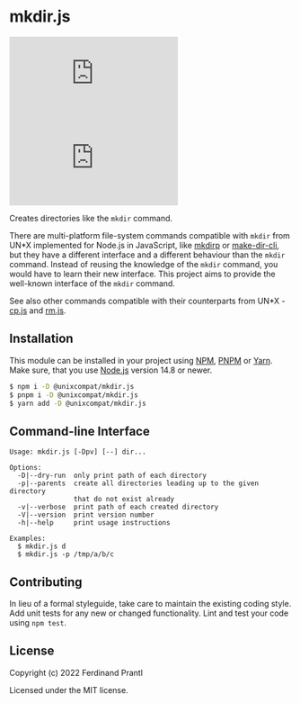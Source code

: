 # mkdir.js

[![Latest version](https://img.shields.io/npm/v/@unixcompat/mkdir.js)
 ![Dependency status](https://img.shields.io/librariesio/release/npm/@unixcompat/mkdir.js)
](https://www.npmjs.com/package/@unixcompat/mkdir.js)

Creates directories like the `mkdir` command.

There are multi-platform file-system commands compatible with `mkdir` from UN*X implemented for Node.js in JavaScript, like [mkdirp] or [make-dir-cli], but they have a different interface and a different behaviour than the `mkdir` command. Instead of reusing the knowledge of the `mkdir` command, you would have to learn their new interface. This project aims to provide the well-known interface of the `mkdir` command.

See also other commands compatible with their counterparts from UN*X - [cp.js] and [rm.js].

## Installation

This module can be installed in your project using [NPM], [PNPM] or [Yarn]. Make sure, that you use [Node.js] version 14.8 or newer.

```sh
$ npm i -D @unixcompat/mkdir.js
$ pnpm i -D @unixcompat/mkdir.js
$ yarn add -D @unixcompat/mkdir.js
```

## Command-line Interface

    Usage: mkdir.js [-Dpv] [--] dir...

    Options:
      -D|--dry-run  only print path of each directory
      -p|--parents  create all directories leading up to the given directory
                    that do not exist already
      -v|--verbose  print path of each created directory
      -V|--version  print version number
      -h|--help     print usage instructions

    Examples:
      $ mkdir.js d
      $ mkdir.js -p /tmp/a/b/c

## Contributing

In lieu of a formal styleguide, take care to maintain the existing coding style.  Add unit tests for any new or changed functionality. Lint and test your code using `npm test`.

## License

Copyright (c) 2022 Ferdinand Prantl

Licensed under the MIT license.

[Node.js]: http://nodejs.org/
[NPM]: https://www.npmjs.com/
[PNPM]: https://pnpm.io/
[Yarn]: https://yarnpkg.com/
[mkdirp]: https://www.npmjs.com/package/mkdirp
[make-dir-cli]: https://www.npmjs.com/package/make-dir-cli
[cp.js]: https://www.npmjs.com/package/@unixcompat/cp.js
[rm.js]: https://www.npmjs.com/package/@unixcompat/rm.js
